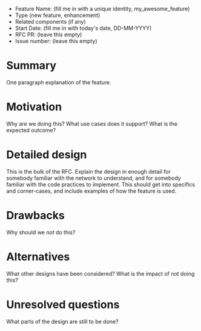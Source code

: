 - Feature Name: (fill me in with a unique identity, my_awesome_feature)
- Type (new feature, enhancement)
- Related components (if any)
- Start Date: (fill me in with today's date, DD-MM-YYYY)
- RFC PR: (leave this empty)
- Issue number: (leave this empty)

# Summary

One paragraph explanation of the feature.

# Motivation

Why are we doing this? What use cases does it support? What is the expected outcome?

# Detailed design

This is the bulk of the RFC. Explain the design in enough detail for somebody familiar
with the network to understand, and for somebody familiar with the code practices to implement.
This should get into specifics and corner-cases, and include examples of how the feature is used.

# Drawbacks

Why should we *not* do this?

# Alternatives

What other designs have been considered? What is the impact of not doing this?

# Unresolved questions

What parts of the design are still to be done?
